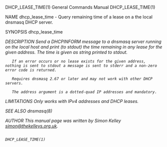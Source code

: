 DHCP_LEASE_TIME(1)                                                                         General Commands Manual                                                                         DHCP_LEASE_TIME(1)



NAME
       dhcp_lease_time - Query remaining time of a lease on a the local dnsmasq DHCP server.

SYNOPSIS
       dhcp_lease_time <address>

DESCRIPTION
       Send a DHCPINFORM message to a dnsmasq server running on the local host and print (to stdout) the time remaining in any lease for the given address. The time is given as string printed to stdout.

       If an error occurs or no lease exists for the given address, nothing is sent to stdout a message is sent to stderr and a non-zero error code is returned.

       Requires dnsmasq 2.67 or later and may not work with other DHCP servers.

       The address argument is a dotted-quad IP addresses and mandatory.

LIMITATIONS
       Only works with IPv4 addresses and DHCP leases.

SEE ALSO
       dnsmasq(8)

AUTHOR
       This manual page was written by Simon Kelley <simon@thekelleys.org.uk>.





                                                                                                                                                                                           DHCP_LEASE_TIME(1)
